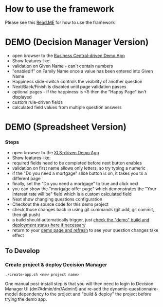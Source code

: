 
# How to use the framework

Please see this [Read.ME](https://github.com/matallen/questionable/blob/master/example-app-bc/README.md) for how to use the framework 


# DEMO (Decision Manager Version)

* open browser to the [Business Central-driven Demo App](http://dynamic-wizard-app-questionable2.apps.d1.casl.rht-labs.com/dynamic-wizard-example-app-bc)
* Show features like:
 * validation on Given Name - can't contain numbers
 * "enabledIf" on Family Name once a value has been entered into Given Name
 * Happiness slide-switch controls the visibility of another question
 * Next/Back/Finish is disabled until page validation passes
 * optional pages - if the happiness is <5 then the "Happy Page" isn't displayed
 * custom rule-driven fields
 * calculated field values from multiple question answers


# DEMO (Spreadsheet Version)

### Steps
* open browser to the [XLS-driven Demo App](http://dynamic-wizard-app-questionable2.apps.d1.casl.rht-labs.com/dynamic-wizard-example-app-xls)
* Show features like:
 * required fields need to be completed before next button enables
 * validation on first name allows only letters, so try typing a numeric
 * if the "Do you need a mortgage" slide button is on, it takes you to a different page
 * finally, set the "Do you need a mortgage" to true and click next
 * you can show the "mortgage offer page" which demonstrates the "Your Interest rate will be" field which is a custom calculated field
* Next show changing questions configuration
 * Checkout the source code for this demo project
 * check those changes back in using git commands (git add, git commit, then git push)
 * a build should automatically trigger, just [check the "demo" build and deployment status here if necessary](https://console.d2.casl.rht-labs.com/console/project/dynamic-questionnaire/overview)
 * return to your [demo page and refresh](http://dynamic-wizard-app-questionable2.apps.d1.casl.rht-labs.com/dynamic-wizard-example-app-xls) to see your question changes take effect



## To Develop

### Create project & deploy Decision Manager
```
./create-app.sh <new project name>
```

One manual post-install step is that you will then need to login to Decision Manager UI (dm7Admin/dm7Admin!) and re-add the dynamic-questionnaire-model dependency to the project and "build & deploy" the project before trying the demo app.


 
